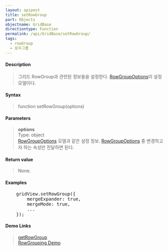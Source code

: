 ```yaml
---
layout: apipost
title: setRowGroup
part: Objects
objectname: GridBase
directiontype: Function
permalink: /api/GridBase/setRowGroup/
tags:
  - rowGroup
  - 로우그룹
---
```



#### Description

> 그리드 RowGroup과 관련된 정보들을 설정한다. [RowGroupOptions](/api/types/RowGroupOptions/)이 설정 모델이다.

#### Syntax

> function setRowGroup(options)

#### Parameters

> **options**  
> Type: object  
> [RowGroupOptions](/api/types/RowGroupOptions/) 모델과 같은 설정 정보. [RowGroupOptions](/api/types/RowGroupOptions/) 중 변경하고자 하는 속성만 전달하면 된다.    

#### Return value

> None.

#### Examples 

<pre class="prettyprint">
    gridView.setRowGroup({
        mergeExpander: true,
        mergeMode: true,
        ...
    });
</pre>

#### Demo Links
> [getRowGroup](/api/GridBase/getRowGroup)  
> [RowGrouping Demo](http://demo.realgrid.com/Demo/RowGrouping)